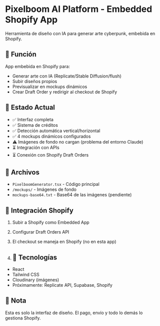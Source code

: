 # Pixelboom AI Platform - Embedded Shopify App

Herramienta de diseño con IA para generar arte cyberpunk, embebida en Shopify.

## 🎯 Función

App embebida en Shopify para:
- Generar arte con IA (Replicate/Stable Diffusion/flush)
- Subir diseños propios
- Previsualizar en mockups dinámicos
- Crear Draft Order y redirigir al checkout de Shopify

## 🚀 Estado Actual

- ✅ Interfaz completa
- ✅ Sistema de créditos
- ✅ Detección automática vertical/horizontal
- ✅ 4 mockups dinámicos configurados
- ⚠️ Imágenes de fondo no cargan (problema del entorno Claude)
- ⏳ Integración con APIs
- ⏳ Conexión con Shopify Draft Orders

## 📁 Archivos

- `PixelboomGenerator.tsx` - Código principal
- `/mockups/` - Imágenes de fondo
- `mockups-base64.txt` - Base64 de las imágenes (pendiente)

## 🔧 Integración Shopify

1. Subir a Shopify como Embedded App
2. Configurar Draft Orders API
3. El checkout se maneja en Shopify (no en esta app)

4. ## 🔧 Tecnologías

- React
- Tailwind CSS
- Cloudinary (imágenes)
- Próximamente: Replicate API, Supabase, Shopify

## 📝 Nota

Esta es solo la interfaz de diseño. El pago, envío y todo lo demás lo gestiona Shopify.
